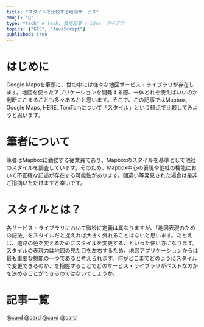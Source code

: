 ```yaml
---
title: "スタイルで比較する地図サービス"
emoji: "🔖"
type: "tech" # tech: 技術記事 / idea: アイデア
topics: ["GIS", "JavaScript"]
published: true
---
```


# はじめに

Google Mapsを筆頭に、世の中には様々な地図サービス・ライブラリが存在します。地図を使ったアプリケーションを開発する際、一体どれを使えばいいのか判断にこまることも多々あるかと思います。そこで、この記事ではMapbox, Google Maps, HERE, TomTomについて「スタイル」という観点で比較してみようと思います。

# 筆者について

筆者はMapboxに勤務する従業員であり、Mapboxのスタイルを基準として他社のスタイルを調査しています。そのため、Mapbox中心の表現や他社の機能において不正確な記述が存在する可能性があります。間違い等発見された場合は是非ご指摘いただけますと幸いです。

# スタイルとは？

各サービス・ライブラリにおいて微妙に定義は異なりますが、「地図表現のための記法」をスタイルだと捉えれば大きく外れることはないと思います。たとえば、道路の色を変えるためにスタイルを変更する、といった使い方になります。スタイルの表現力は地図の見た目を左右するため、地図アプリケーションからは最も重要な機能の一つであると考えられます。何がどこまでどのようにスタイルで変更できるのか、を把握することでどのサービス・ライブラリがベストなのかを決めることができるのではないでしょうか。

# 記事一覧

@[card](https://zenn.dev/ottylab/articles/28e581db08ca16/)
@[card](https://zenn.dev/ottylab/articles/3c08f8e7b37f9a/)
@[card](https://zenn.dev/ottylab/articles/3b5e40f059bd18/)
@[card](https://zenn.dev/ottylab/articles/8b23f848e851cd/)